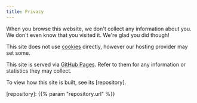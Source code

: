 ```yaml
---
title: Privacy
---
```


When you browse this website, we don't collect any information about you. We
don't even know that you visited it. We're glad you did though!

This site does not use [cookies] directly, however our hosting provider may set
some.

This site is served via [GitHub Pages]. Refer to them for any information or
statistics they may collect.

To view how this site is built, see its [repository].

[cookies]: https://en.wikipedia.org/wiki/HTTP_cookie
[Github Pages]: https://pages.github.com/
[repository]: {{% param "repository.url" %}}
